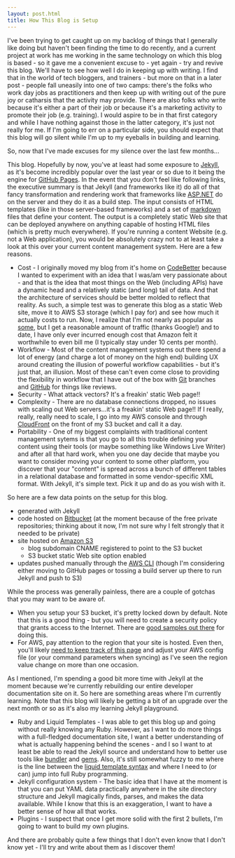```yaml
---
layout: post.html
title: How This Blog is Setup
---
```


I've been trying to get caught up on my backlog of things that I generally like doing but haven't been finding the time to do recently, and a current project at work has me working in the same technology on which this blog is based - so it gave me a convenient excuse to - yet again - try and revive this blog. We'll have to see how well I do in keeping up with writing. I find that in the world of tech bloggers, and trainers - but more on that in a later post - people fall uneasily into one of two camps: there's the folks who work day jobs as practitioners and then keep up with writing out of the pure joy or catharsis that the activity may provide. There are also folks who write because it's either a part of their job or because it's a marketing activity to promote their job (e.g. training). I would aspire to be in that first category and while I have nothing against those in the latter category, it's just not really for me. If I'm going to err on a particular side, you should expect that this blog will go silent while I'm up to my eyeballs in building and learning.

So, now that I've made excuses for my silence over the last few months...

This blog. Hopefully by now, you've at least had some exposure to [Jekyll](http://jekyllrb.com), as it's become incredibly popular over the last year or so due to it being the engine for [GitHub Pages](https://pages.github.com). In the event that you don't feel like following links, the executive summary is that Jekyll (and frameworks like it) do all of that fancy transformation and rendering work that frameworks like [ASP.NET](http://www.asp.net) do on the server and they do it as a build step. The input consists of HTML templates (like in those server-based frameworks) and a set of [markdown](http://daringfireball.net/projects/markdown/syntax) files that define your content. The output is a completely static Web site that can be deployed anywhere on anything capable of hosting HTML files (which is pretty much everywhere). If you're running a content Website (e.g. not a Web application), you would be absolutely crazy not to at least take a look at this over your current content management system. Here are a few reasons.

* Cost - I originally moved my blog from it's home on [CodeBetter](http://codebetter.com) because I wanted to experiment with an idea that I was/am very passionate about - and that is the idea that most things on the Web (including APIs) have a dynamic head and a relatively static (and long) tail of data. And that the architecture of services should be better molded to reflect that reality. As such, a simple test was to generate this blog as a static Web site, move it to AWS S3 storage (which I pay for) and see how much it actually costs to run. Now, I realize that I'm not nearly as popular as [some](http://www.hanselman.com), but I get a reasonable amount of traffic (thanks Google!) and to date, I have only ever incurred enough cost that Amazon felt it worthwhile to even bill me (I typically stay under 10 cents per month).
* Workflow - Most of the content management systems out there spend a lot of energy (and charge a lot of money on the high end) building UX around creating the illusion of powerful workflow capabilities - but it's just that, an illusion. Most of these can't even come close to providing the flexibility in workflow that I have out of the box with [Git](http://git-scm.com) branches and [GitHub](https://github.com) for things like reviews.
* Security - What attack vectors? It's a freakin' static Web page!!
* Complexity - There are no database connections dropped, no issues with scaling out Web servers...it's a freakin' static Web page!! If I really, really, really need to scale, I go into my AWS console and through [CloudFront](http://aws.amazon.com/cloudfront/) on the front of my S3 bucket and call it a day.
* Portability - One of my biggest complaints with traditional content management sytems is that you go to all this trouble defining your content using their tools (or maybe something like Windows Live Writer) and after all that hard work, when you one day decide that maybe you want to consider moving your content to some other platform, you discover that your "content" is spread across a bunch of different tables in a relational database and formatted in some vendor-specific XML format. With Jekyll, it's simple text. Pick it up and do as you wish with it.

So here are a few data points on the setup for this blog.

* generated with Jekyll
* code hosted on [Bitbucket](https://bitbucket.org) (at the moment because of the free private repositories; thinking about it now, I'm not sure why I felt strongly that it needed to be private)
* site hosted on [Amazon S3](http://aws.amazon.com/s3/)
  * blog subdomain CNAME registered to point to the S3 bucket
  * S3 bucket static Web site option enabled
* updates pushed manually through the [AWS CLI](http://aws.amazon.com/cli/) (though I'm considering either moving to GitHub pages or tossing a build server up there to run Jekyll and push to S3)

While the process was generally painless, there are a couple of gotchas that you may want to be aware of.

* When you setup your S3 bucket, it's pretty locked down by default. Note that this is a good thing - but you will need to create a security policy that grants access to the Internet. There are [good samples out there](http://docs.aws.amazon.com/AmazonS3/latest/dev/website-hosting-custom-domain-walkthrough.html) for doing this.
* For AWS, pay attention to the region that your site is hosted. Even then, you'll likely [need to keep track of this page](http://docs.aws.amazon.com/general/latest/gr/rande.html#s3_region) and adjust your AWS config file (or your command parameters when syncing) as I've seen the region value change on more than one occasion.

As I mentioned, I'm spending a good bit more time with Jekyll at the moment because we're currently rebuilding our entire developer documentation site on it. So here are something areas where I'm currently learning. Note that this blog will likely be getting a bit of an upgrade over the next month or so as it's also my learning Jekyll playground.

* Ruby and Liquid Templates - I was able to get this blog up and going without really knowing any Ruby. However, as I want to do more things with a full-fledged documentation site, I want a better understanding of what is actually happening behind the scenes - and I so I want to at least be able to read the Jekyll source and understand how to better use tools like [bundler](http://bundler.io) and [gems](https://rubygems.org). Also, it's still somewhat fuzzy to me where is the line between the [liquid template syntax](http://liquidmarkup.org) and where I need to (or can) jump into full Ruby programming.
* Jekyll configuration system - The basic idea that I have at the moment is that you can put YAML data practically anywhere in the site directory structure and Jekyll magically finds, parses, and makes the data available. While I know that this is an exaggeration, I want to have a better sense of how all that works.
* Plugins - I suspect that once I get more solid with the first 2 bullets, I'm going to want to build my own plugins. 

And there are probably quite a few things that I don't even know that I don't know yet - I'll try and write about them as I discover them!
